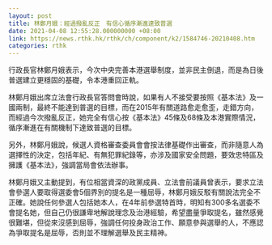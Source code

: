 ```yaml
---
layout: post
title: 林鄭月娥：經過撥亂反正　有信心循序漸進達致普選
date: 2021-04-08 12:55:28.000000000 +08:00
link: https://news.rthk.hk/rthk/ch/component/k2/1584746-20210408.htm
categories: rthk
---
```


行政長官林鄭月娥表示，今次中央完善本港選舉制度，並非民主倒退，而是為日後普選建立更穩固的基礎，令本港重回正軌。

林鄭月娥出席立法會行政長官答問會時說，如果有人不接受要按照《基本法》及一國兩制，最終不能達到普選的目標，而在2015年有關道路愈走愈歪，走錯方向，而經過今次撥亂反正，她完全有信心按《基本法》45條及68條及本港實際情況，循序漸進在有關機制下達致普選的目標。

另外，林鄭月娥說，候選人資格審查委員會會按法律基礎作出審查，而非隨意人為選擇性的決定，包括年紀、有無犯罪紀錄等，亦涉及國家安全問題，要效忠特區及擁護《基本法》，強調當局會依法辦事。

林鄭月娥又主動提到，有位相當資深的政黨成員、立法會前議員曾表示，要求立法會參選人要取得選委會5個界別的提名是一種屈辱，林鄭月娥反駁有關說法完全不正確。她說任何參選人包括她本人，在4年前參選特首時，明知有300多名選委不會提名她，但自己仍很謙卑地解說理念及治港經驗，希望盡量爭取提名，雖然感覺很難堪，但從來沒感到屈辱，強調任何投身政治工作、願意參與選舉的人，不應認為爭取提名是屈辱，否則並不理解選舉及民主精神。
